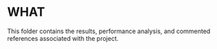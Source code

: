 # WHAT
This folder contains the results, performance analysis, and commented references associated with the project.
